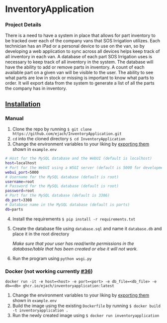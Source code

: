 # InventoryApplication

### Project Details
There is a need to have a system in place that allows for part inventory to be tracked over each of the company vans that SOS Irrigation utilizes. Each technician has an iPad or a personal device to use on the van, so by developing a web application to sync across all devices helps keep track of all inventory in each van. A database of each part SOS Irrigation uses is necessary to keep track of all inventory in the system. The database will have the ability to add or remove parts in inventory. A count of each available part on a given van will be visible to the user. The ability to see what parts are low in stock or missing is important to know what parts to order. It will export data from the system to generate a list of all the parts the company has in inventory.

## [Installation](https://github.com/ejach/InventoryApplication/wiki/Installation)

### Manual

1. Clone the repo by running `$ git clone https://github.com/ejach/InventoryApplication.git`
2. `cd` into the cloned directory `$ cd InventoryApplication`
3. Change the environment variables to your liking by [exporting them](https://bash.cyberciti.biz/guide/Export_Variables) shown in `example.env`
```bash
# Host for the MySQL database and the WebUI (default is localhost)
host=localhost
# Port for the WebUI using a WSGI server (default is 5000 for development, 8000 for production)
webui_port=5000
# Username for the MySQL database (default is root)
username=root
# Password for the MySQL database (default is root)
password=root
# Port for the MySQL database (default is 3306)
db_port=3308
# Database name in the MySQL database (default is parts)
db=parts
```
4. Install the requirements `$ pip install -r requirements.txt`
5. Create the database file using `database.sql` and name it `database.db` and place it in the root directory

    _Make sure that your user has read/write permissions in the database/table that has been created or else it will not work._

6. Run the program using `python wsgi.py`

### Docker (not working currently [#36](https://github.com/ejach/InventoryApplication/issues/36))
`docker run -it -e host=<host> -e port=<port> -e db_file=<db_file> -e db=<db> ghcr.io/ejach/inventoryapplication:latest`

1. Change the environment variables to your liking by [exporting them](https://bash.cyberciti.biz/guide/Export_Variables) shown in `example.env`
2. Build the image using the existing `Dockerfile` by running `$ docker build -t inventoryapplication .`
3. Run the newly created image using `$ docker run inventoryapplication`
